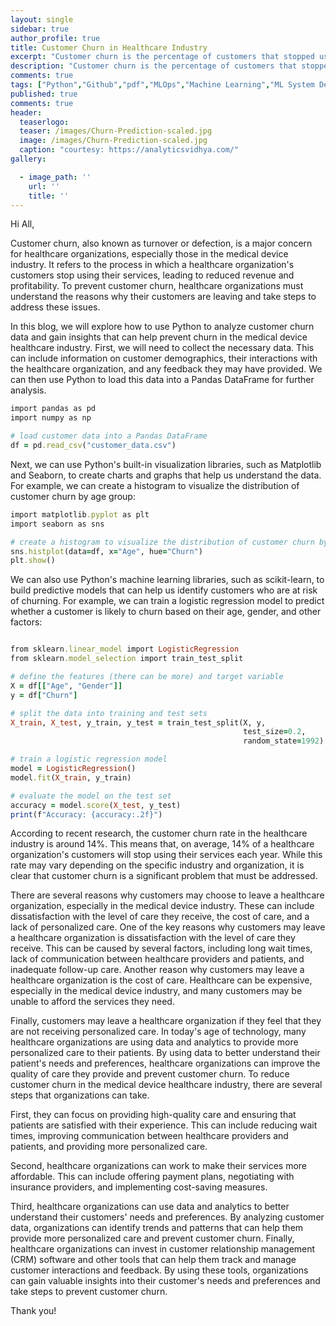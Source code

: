 ```yaml
---
layout: single
sidebar: true
author_profile: true
title: Customer Churn in Healthcare Industry
excerpt: "Customer churn is the percentage of customers that stopped using your company's product or service during a certain time frame"
description: "Customer churn is the percentage of customers that stopped using your company's product or service during a certain time frame"
comments: true
tags: ["Python","Github","pdf","MLOps","Machine Learning","ML System Design"]
published: true
comments: true
header:
  teaserlogo:
  teaser: /images/Churn-Prediction-scaled.jpg
  image: /images/Churn-Prediction-scaled.jpg
  caption: "courtesy: https://analyticsvidhya.com/"
gallery:

  - image_path: ''
    url: ''
    title: ''
---
```

Hi All,

Customer churn, also known as turnover or defection, is a major concern for healthcare organizations, especially those in the medical device industry. It refers to the process in which a healthcare organization's customers stop using their services, leading to reduced revenue and profitability. To prevent customer churn, healthcare organizations must understand the reasons why their customers are leaving and take steps to address these issues.

In this blog, we will explore how to use Python to analyze customer churn data and gain insights that can help prevent churn in the medical device healthcare industry. First, we will need to collect the necessary data. This can include information on customer demographics, their interactions with the healthcare organization, and any feedback they may have provided. We can then use Python to load this data into a Pandas DataFrame for further analysis.

```ruby
import pandas as pd
import numpy as np

# load customer data into a Pandas DataFrame
df = pd.read_csv("customer_data.csv")
```
Next, we can use Python's built-in visualization libraries, such as Matplotlib and Seaborn, to create charts and graphs that help us understand the data. For example, we can create a histogram to visualize the distribution of customer churn by age group:

```ruby
import matplotlib.pyplot as plt
import seaborn as sns

# create a histogram to visualize the distribution of customer churn by age group
sns.histplot(data=df, x="Age", hue="Churn")
plt.show()
```

We can also use Python's machine learning libraries, such as scikit-learn, to build predictive models that can help us identify customers who are at risk of churning. For example, we can train a logistic regression model to predict whether a customer is likely to churn based on their age, gender, and other factors:

```ruby

from sklearn.linear_model import LogisticRegression
from sklearn.model_selection import train_test_split

# define the features (there can be more) and target variable
X = df[["Age", "Gender"]]
y = df["Churn"]

# split the data into training and test sets
X_train, X_test, y_train, y_test = train_test_split(X, y, 
                                                    test_size=0.2, 
                                                    random_state=1992)

# train a logistic regression model
model = LogisticRegression()
model.fit(X_train, y_train)

# evaluate the model on the test set
accuracy = model.score(X_test, y_test)
print(f"Accuracy: {accuracy:.2f}")
```

According to recent research, the customer churn rate in the healthcare industry is around 14%. This means that, on average, 14% of a healthcare organization's customers will stop using their services each year. While this rate may vary depending on the specific industry and organization, it is clear that customer churn is a significant problem that must be addressed.

There are several reasons why customers may choose to leave a healthcare organization, especially in the medical device industry. These can include dissatisfaction with the level of care they receive, the cost of care, and a lack of personalized care.
One of the key reasons why customers may leave a healthcare organization is dissatisfaction with the level of care they receive. This can be caused by several factors, including long wait times, lack of communication between healthcare providers and patients, and inadequate follow-up care. Another reason why customers may leave a healthcare organization is the cost of care. Healthcare can be expensive, especially in the medical device industry, and many customers may be unable to afford the services they need.

Finally, customers may leave a healthcare organization if they feel that they are not receiving personalized care. In today's age of technology, many healthcare organizations are using data and analytics to provide more personalized care to their patients. By using data to better understand their patient's needs and preferences, healthcare organizations can improve the quality of care they provide and prevent customer churn. To reduce customer churn in the medical device healthcare industry, there are several steps that organizations can take. 

First, they can focus on providing high-quality care and ensuring that patients are satisfied with their experience. This can include reducing wait times, improving communication between healthcare providers and patients, and providing more personalized care.

Second, healthcare organizations can work to make their services more affordable. This can include offering payment plans, negotiating with insurance providers, and implementing cost-saving measures.

Third, healthcare organizations can use data and analytics to better understand their customers' needs and preferences. By analyzing customer data, organizations can identify trends and patterns that can help them provide more personalized care and prevent customer churn.
Finally, healthcare organizations can invest in customer relationship management (CRM) software and other tools that can help them track and manage customer interactions and feedback. By using these tools, organizations can gain valuable insights into their customer's needs and preferences and take steps to prevent customer churn.

Thank you!
